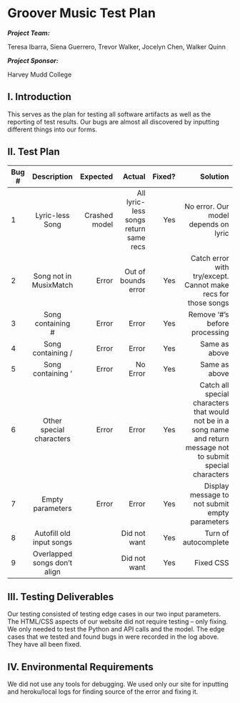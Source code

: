 # Groover Music Test Plan

 *****Project Team:***** 

Teresa Ibarra, Siena Guerrero, Trevor Walker, Jocelyn Chen, Walker Quinn

 ***Project Sponsor:***

Harvey Mudd College

## I. Introduction


This serves as the plan for testing all software artifacts as well as the reporting of test results. Our bugs are almost all discovered by inputting different things into our forms. 


## II. Test Plan

| Bug #        | Description   | Expected  | Actual | Fixed? | Solution|
| ------------- |:-------------:| -----:| -----:| -----:| -----:|
| 1     | Lyric-less Song| Crashed model | All lyric-less songs return same recs| Yes| No error. Our model depends on lyric|
| 2     |   Song not in MusixMatch   |  Error | Out of bounds error| Yes| Catch error with try/except. Cannot make recs for those songs|
| 3 |   Song containing #  |  Error | Error| Yes|Remove ‘#’s before processing |
| 4 | Song containing /      | Error | Error| Yes| Same as above|
| 5 | Song containing ‘     | Error | No Error| Yes| Same as above|
| 6 | Other special characters     |   Error | Error| Yes| Catch all special characters that would not be in a song name and return message not to submit special characters|
| 7 | Empty parameters| Error | Error| Yes| Display message to not submit empty parameters|
| 8 | Autofill old input songs     |  | Did not want| Yes| Turn of autocomplete|
| 9 | Overlapped songs don’t align      |     | Did not want| Yes| Fixed CSS|

 



## III. Testing Deliverables


Our testing consisted of testing edge cases in our two input parameters. The HTML/CSS aspects of our website did not require testing – only fixing. We only needed to test the Python and API calls and the model. The edge cases that we tested and found bugs in were recorded in the log above. They have all been fixed. 


## IV. Environmental Requirements


We did not use any tools for debugging. We used only our site for inputting and heroku/local logs for finding source of the error and fixing it. 
